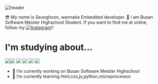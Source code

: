 

![header](https://capsule-render.vercel.app/api?type=soft&color=F9BAFD&height=250&section=header&text=Hi%20There😊&fontSize=70)

😎 My name is Seunghoon, wannabe Embedded developer.
🤩 I am Busan Software Meister Highschool Student.
If you want to find me at online, follow my [![Instagram](https://img.shields.io/badge/Instagram-FD7CEC?style=flat-square&logo=Instagram&logoColor=black)](https://www.instagram.com/k.s.hoon_0328/)!!
<h1>I'm studying about...</h1>
 <img src="https://img.shields.io/badge/C-7?style=flat-square&logo=c&logoColor=white"><img src="https://img.shields.io/badge/JavaScript-F7DF1E?style=flat-square&logo=JavaScript&logoColor=black"> <img src="https://img.shields.io/badge/HTML-F0903C?style=flat-square&logo=HTML5&logoColor=black"> <img src="https://img.shields.io/badge/CSS-5087F5?style=flat-square&logo=CSS3&logoColor=black"> <img src="https://img.shields.io/badge/node.JS-16C656?style=flat-square&logo=node.JS&logoColor=black">  <img src="https://img.shields.io/badge/Python-A5BDFF?style=flat-square&logo=python&logoColor=black"> 
 
 


- 🔭 I’m currently working on Busan Software Meister Highschool
- 🌱 I’m currently learning  html,css,js,python,microprocessor
